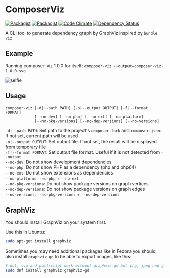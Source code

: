# ComposerViz

[![Packagist](https://img.shields.io/packagist/v/sandfoxme/composer-viz.svg?maxAge=2592000)](https://packagist.org/packages/sandfoxme/composer-viz)
[![Packagist](https://img.shields.io/packagist/l/sandfoxme/composer-viz.svg?maxAge=2592000)](https://opensource.org/licenses/MIT)
[![Code Climate](https://img.shields.io/codeclimate/github/sandfoxme/composer-viz.svg?maxAge=2592000)](https://codeclimate.com/github/sandfoxme/composer-viz)
[![Dependency Status](https://img.shields.io/gemnasium/sandfoxme/composer-viz.svg?maxAge=2592000)](https://gemnasium.com/github.com/sandfoxme/composer-viz)

A CLI tool to generate dependency graph by GraphViz inspired by `bundle viz`

## Example

Running composer-viz 1.0.0 for itself: `composer-viz --output=composer-viz-1.0.0.svg`

![selfie](https://sandfoxme.github.io/composer-viz/composer-viz-1.0.0.svg)

## Usage

```
composer-viz [-d|--path PATH] [-o|--output OUTPUT] [-f|--format FORMAT] 
             [--no-dev] [--no-php] [--no-ext] [--no-platform] 
             [--no-pkg-versions] [--no-dep-versions] [--no-versions]
```

`-d|--path PATH`: Set path to the project's `composer.lock` and `composer.json`. If not set, current path will be used  
`-o|--output OUTPUT`: Set output file. If not set, the result will be displayed from temporary file  
`-f|--format FORMAT`: Set output file format. Useful if it is not detected from `--output`  
`--no-dev`: Do not show development dependencies  
`--no-php`: Do not show PHP as a dependency (php and php64)  
`--no-ext`: Do not show extensions as dependencies  
`--no-platform`: `--no-php` + `--no-ext`  
`--no-pkg-versions`: Do not show package versions on graph vertices  
`--no-dep-versions`: Do not show package versions on graph edges  
`--no-versions`: `--no-pkg-versions` + `--no-dep-versions`

## GraphViz

You should install GraphViz on your system first.

Use this in Ubuntu:

````bash
sudo apt-get install graphviz
````

Sometimes you may need additional packages like in Fedora you should also install ``graphviz-gd`` to be able
to export images, like this:

````bash
# dot, svg and postscript work without graphviz-gd but png, jpeg and gif don't
sudo dnf install graphviz graphviz-gd
````
